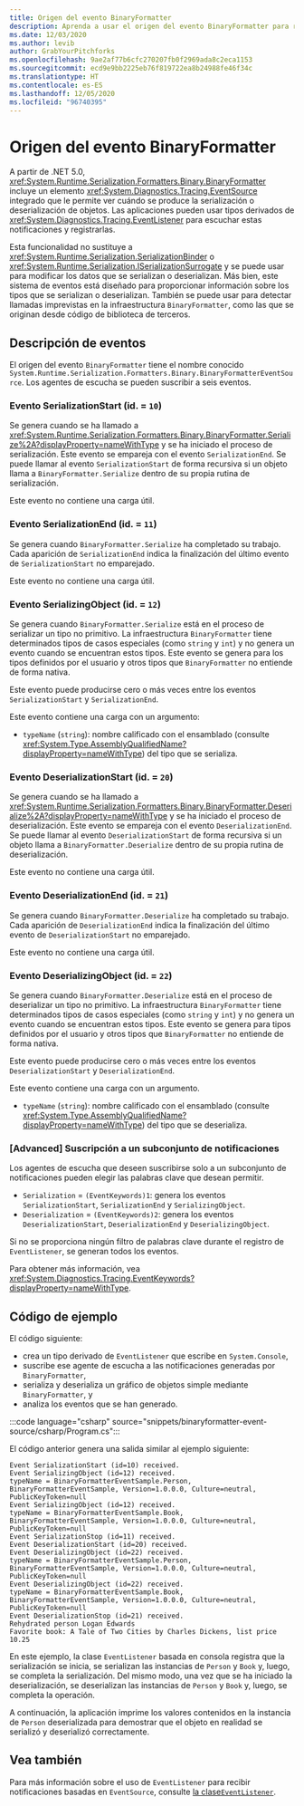 ```yaml
---
title: Origen del evento BinaryFormatter
description: Aprenda a usar el origen del evento BinaryFormatter para registrar cuándo se está produciendo serialización o deserialización.
ms.date: 12/03/2020
ms.author: levib
author: GrabYourPitchforks
ms.openlocfilehash: 9ae2af77b6cfc270207fb0f2969ada8c2eca1153
ms.sourcegitcommit: ecd9e9bb2225eb76f819722ea8b24988fe46f34c
ms.translationtype: HT
ms.contentlocale: es-ES
ms.lasthandoff: 12/05/2020
ms.locfileid: "96740395"
---
```

# <a name="binaryformatter-event-source"></a>Origen del evento BinaryFormatter

A partir de .NET 5.0, <xref:System.Runtime.Serialization.Formatters.Binary.BinaryFormatter> incluye un elemento <xref:System.Diagnostics.Tracing.EventSource> integrado que le permite ver cuándo se produce la serialización o deserialización de objetos. Las aplicaciones pueden usar tipos derivados de <xref:System.Diagnostics.Tracing.EventListener> para escuchar estas notificaciones y registrarlas.

Esta funcionalidad no sustituye a <xref:System.Runtime.Serialization.SerializationBinder> o <xref:System.Runtime.Serialization.ISerializationSurrogate> y se puede usar para modificar los datos que se serializan o deserializan. Más bien, este sistema de eventos está diseñado para proporcionar información sobre los tipos que se serializan o deserializan. También se puede usar para detectar llamadas imprevistas en la infraestructura `BinaryFormatter`, como las que se originan desde código de biblioteca de terceros.

## <a name="description-of-events"></a>Descripción de eventos

El origen del evento `BinaryFormatter` tiene el nombre conocido `System.Runtime.Serialization.Formatters.Binary.BinaryFormatterEventSource`. Los agentes de escucha se pueden suscribir a seis eventos.

### <a name="serializationstart-event-id--10"></a>Evento SerializationStart (id. = `10`)

Se genera cuando se ha llamado a <xref:System.Runtime.Serialization.Formatters.Binary.BinaryFormatter.Serialize%2A?displayProperty=nameWithType> y se ha iniciado el proceso de serialización. Este evento se empareja con el evento `SerializationEnd`. Se puede llamar al evento `SerializationStart` de forma recursiva si un objeto llama a `BinaryFormatter.Serialize` dentro de su propia rutina de serialización.

Este evento no contiene una carga útil.

### <a name="serializationend-event-id--11"></a>Evento SerializationEnd (id. = `11`)

Se genera cuando `BinaryFormatter.Serialize` ha completado su trabajo. Cada aparición de `SerializationEnd` indica la finalización del último evento de `SerializationStart` no emparejado.

Este evento no contiene una carga útil.

### <a name="serializingobject-event-id--12"></a>Evento SerializingObject (id. = `12`)

Se genera cuando `BinaryFormatter.Serialize` está en el proceso de serializar un tipo no primitivo. La infraestructura `BinaryFormatter` tiene determinados tipos de casos especiales (como `string` y `int`) y no genera un evento cuando se encuentran estos tipos. Este evento se genera para los tipos definidos por el usuario y otros tipos que `BinaryFormatter` no entiende de forma nativa.

Este evento puede producirse cero o más veces entre los eventos `SerializationStart` y `SerializationEnd`.

Este evento contiene una carga con un argumento:

* `typeName` (`string`): nombre calificado con el ensamblado (consulte <xref:System.Type.AssemblyQualifiedName?displayProperty=nameWithType>) del tipo que se serializa.

### <a name="deserializationstart-event-id--20"></a>Evento DeserializationStart (id. = `20`)

Se genera cuando se ha llamado a <xref:System.Runtime.Serialization.Formatters.Binary.BinaryFormatter.Deserialize%2A?displayProperty=nameWithType> y se ha iniciado el proceso de deserialización. Este evento se empareja con el evento `DeserializationEnd`. Se puede llamar al evento `DeserializationStart` de forma recursiva si un objeto llama a `BinaryFormatter.Deserialize` dentro de su propia rutina de deserialización.

Este evento no contiene una carga útil.

### <a name="deserializationend-event-id--21"></a>Evento DeserializationEnd (id. = `21`)

Se genera cuando `BinaryFormatter.Deserialize` ha completado su trabajo. Cada aparición de `DeserializationEnd` indica la finalización del último evento de `DeserializationStart` no emparejado.

Este evento no contiene una carga útil.

### <a name="deserializingobject-event-id--22"></a>Evento DeserializingObject (id. = `22`)

Se genera cuando `BinaryFormatter.Deserialize` está en el proceso de deserializar un tipo no primitivo. La infraestructura `BinaryFormatter` tiene determinados tipos de casos especiales (como `string` y `int`) y no genera un evento cuando se encuentran estos tipos. Este evento se genera para tipos definidos por el usuario y otros tipos que `BinaryFormatter` no entiende de forma nativa.

Este evento puede producirse cero o más veces entre los eventos `DeserializationStart` y `DeserializationEnd`.

Este evento contiene una carga con un argumento.

* `typeName` (`string`): nombre calificado con el ensamblado (consulte <xref:System.Type.AssemblyQualifiedName?displayProperty=nameWithType>) del tipo que se deserializa.

### <a name="advanced-subscribing-to-a-subset-of-notifications"></a>\[Advanced\] Suscripción a un subconjunto de notificaciones

Los agentes de escucha que deseen suscribirse solo a un subconjunto de notificaciones pueden elegir las palabras clave que desean permitir.

* `Serialization` = `(EventKeywords)1`: genera los eventos `SerializationStart`, `SerializationEnd` y `SerializingObject`.
* `Deserialization` = `(EventKeywords)2`: genera los eventos `DeserializationStart`, `DeserializationEnd` y `DeserializingObject`.

Si no se proporciona ningún filtro de palabras clave durante el registro de `EventListener`, se generan todos los eventos.

Para obtener más información, vea <xref:System.Diagnostics.Tracing.EventKeywords?displayProperty=nameWithType>.

## <a name="sample-code"></a>Código de ejemplo

El código siguiente:

- crea un tipo derivado de `EventListener` que escribe en `System.Console`,
- suscribe ese agente de escucha a las notificaciones generadas por `BinaryFormatter`,
- serializa y deserializa un gráfico de objetos simple mediante `BinaryFormatter`, y
- analiza los eventos que se han generado.

:::code language="csharp" source="snippets/binaryformatter-event-source/csharp/Program.cs":::

El código anterior genera una salida similar al ejemplo siguiente:

```output
Event SerializationStart (id=10) received.
Event SerializingObject (id=12) received.
typeName = BinaryFormatterEventSample.Person, BinaryFormatterEventSample, Version=1.0.0.0, Culture=neutral, PublicKeyToken=null
Event SerializingObject (id=12) received.
typeName = BinaryFormatterEventSample.Book, BinaryFormatterEventSample, Version=1.0.0.0, Culture=neutral, PublicKeyToken=null
Event SerializationStop (id=11) received.
Event DeserializationStart (id=20) received.
Event DeserializingObject (id=22) received.
typeName = BinaryFormatterEventSample.Person, BinaryFormatterEventSample, Version=1.0.0.0, Culture=neutral, PublicKeyToken=null
Event DeserializingObject (id=22) received.
typeName = BinaryFormatterEventSample.Book, BinaryFormatterEventSample, Version=1.0.0.0, Culture=neutral, PublicKeyToken=null
Event DeserializationStop (id=21) received.
Rehydrated person Logan Edwards
Favorite book: A Tale of Two Cities by Charles Dickens, list price 10.25
```

En este ejemplo, la clase `EventListener` basada en consola registra que la serialización se inicia, se serializan las instancias de `Person` y `Book` y, luego, se completa la serialización. Del mismo modo, una vez que se ha iniciado la deserialización, se deserializan las instancias de `Person` y `Book` y, luego, se completa la operación.

A continuación, la aplicación imprime los valores contenidos en la instancia de `Person` deserializada para demostrar que el objeto en realidad se serializó y deserializó correctamente.

## <a name="see-also"></a>Vea también

Para más información sobre el uso de `EventListener` para recibir notificaciones basadas en `EventSource`, consulte [la clase`EventListener`](xref:System.Diagnostics.Tracing.EventListener).
